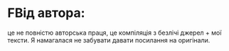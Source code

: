 # FВід автора:
це не повністю авторська праця, це компіляція з безлічі джерел + мої тексти. Я намагалася не забувати давати посилання на оригінали.
